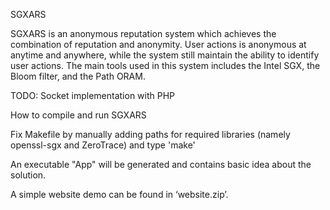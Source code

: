 SGXARS 

SGXARS is an anonymous reputation system which achieves the combination of reputation and anonymity. User actions is anonymous at anytime and anywhere, while the system still maintain the ability to identify user actions. The main tools used in this system includes the Intel SGX, the Bloom filter, and the Path ORAM.

TODO:
  Socket implementation with PHP


How to compile and run SGXARS

Fix Makefile by manually adding paths for required libraries (namely openssl-sgx and ZeroTrace) and type 'make'

An executable "App" will be generated and contains basic idea about the solution.


A simple website demo can be found in ‘website.zip’.

